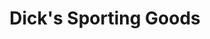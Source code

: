 ---
title: "Dick's Sporting Goods"
url: /pittsburgh/dicks-sporting-goods-freeport-road/
shop: sports
---